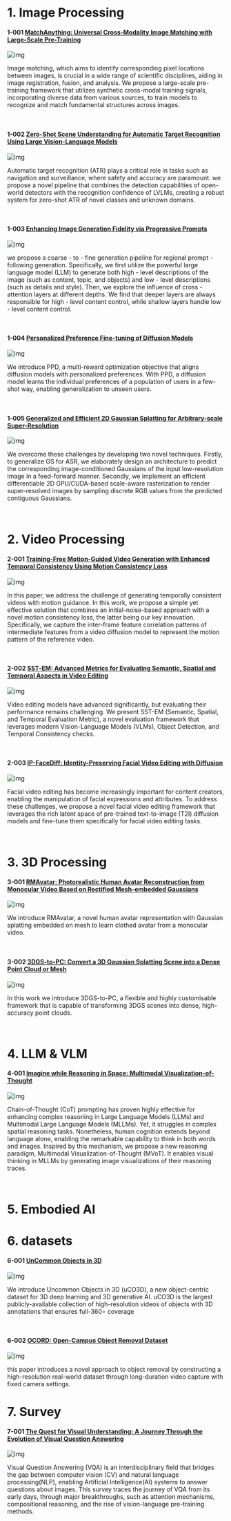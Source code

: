 # 1. Image Processing

#### 1-001 [MatchAnything: Universal Cross-Modality Image Matching with Large-Scale Pre-Training](https://arxiv.org/pdf/2501.07556)

![img](res/2025.01.14/1-001.png)

Image matching, which aims to identify corresponding pixel locations between images, is crucial in a wide range of scientific disciplines, aiding in image registration, fusion, and analysis. We propose a large-scale pre-training framework that utilizes synthetic cross-modal training signals, incorporating diverse data from various sources, to train models to recognize and match fundamental structures across images. 

</br>

#### 1-002 [Zero-Shot Scene Understanding for Automatic Target Recognition Using Large Vision-Language Models](https://arxiv.org/pdf/2501.07396)

![img](res/2025.01.14/1-002.png)

Automatic target recognition (ATR) plays a critical role in tasks such as navigation and surveillance, where safety and accuracy are paramount. we propose a novel pipeline that combines the detection capabilities of open-world detectors with the recognition confidence of LVLMs, creating a robust system for zero-shot ATR of novel classes and unknown domains. 

</br>

#### 1-003 [Enhancing Image Generation Fidelity via Progressive Prompts](https://arxiv.org/pdf/2501.07070)

![img](res/2025.01.14/1-003.png)

 we propose a coarse - to - fine generation pipeline for regional prompt - following generation. Specifically, we first utilize the powerful large language model (LLM) to generate both high - level descriptions of the image (such as content, topic, and objects) and low - level descriptions (such as details and style). Then, we explore the influence of cross - attention layers at different depths. We find that deeper layers are always responsible for high - level content control, while shallow layers handle low - level content control. 

</br>

#### 1-004 [Personalized Preference Fine-tuning of Diffusion Models](https://arxiv.org/abs/2501.06655)

![img](res/2025.01.14/1-004.png)

We introduce PPD, a multi-reward optimization objective that aligns diffusion models with personalized preferences. With PPD, a diffusion model learns the individual preferences of a population of users in a few-shot way, enabling generalization to unseen users. 

</br>

#### 1-005 [Generalized and Efficient 2D Gaussian Splatting for Arbitrary-scale Super-Resolution](https://arxiv.org/pdf/2501.06838)

![img](res/2025.01.14/1-005.png)

We overcome these challenges by developing two novel techniques. Firstly, to generalize GS for ASR, we elaborately design an architecture to predict the corresponding image-conditioned Gaussians of the input low-resolution image in a feed-forward manner. Secondly, we implement an efficient differentiable 2D GPU/CUDA-based scale-aware rasterization to render super-resolved images by sampling discrete RGB values from the predicted contiguous Gaussians.

</br>




# 2. Video Processing

#### 2-001 [Training-Free Motion-Guided Video Generation with Enhanced Temporal Consistency Using Motion Consistency Loss](https://arxiv.org/pdf/2501.07563)

![img](res/2025.01.14/2-001.png)

In this paper, we address the challenge of generating temporally consistent videos with motion guidance. In this work, we propose a simple yet effective solution that combines an initial-noise-based approach with a novel motion consistency loss, the latter being our key innovation. Specifically, we capture the inter-frame feature correlation patterns of intermediate features from a video diffusion model to represent the motion pattern of the reference video.

</br>

#### 2-002 [SST-EM: Advanced Metrics for Evaluating Semantic, Spatial and Temporal Aspects in Video Editing](https://arxiv.org/pdf/2501.07554)

![img](res/2025.01.14/2-002.png)

Video editing models have advanced significantly, but evaluating their performance remains challenging. We present SST-EM (Semantic, Spatial, and Temporal Evaluation Metric), a novel evaluation framework that leverages modern Vision-Language Models (VLMs), Object Detection, and Temporal Consistency checks. 

</br>

#### 2-003 [IP-FaceDiff: Identity-Preserving Facial Video Editing with Diffusion](https://arxiv.org/pdf/2501.07530)

![img](res/2025.01.14/2-003.png)

Facial video editing has become increasingly important for content creators, enabling the manipulation of facial expressions and attributes. To address these challenges, we propose a novel facial video editing framework that leverages the rich latent space of pre-trained text-to-image (T2I) diffusion models and fine-tune them specifically for facial video editing tasks.  

</br>







# 3. 3D Processing

#### 3-001 [RMAvatar: Photorealistic Human Avatar Reconstruction from Monocular Video Based on Rectified Mesh-embedded Gaussians](https://arxiv.org/pdf/2501.07104)

![img](res/2025.01.14/3-001.png)

We introduce RMAvatar, a novel human avatar representation with Gaussian splatting embedded on mesh to learn clothed avatar from a monocular video.

</br>

#### 3-002 [3DGS-to-PC: Convert a 3D Gaussian Splatting Scene into a Dense Point Cloud or Mesh](https://arxiv.org/pdf/2501.07478)

![img](res/2025.01.14/3-002.png)

In this work we introduce 3DGS-to-PC, a flexible and highly customisable framework that is capable of transforming 3DGS scenes into dense, high-accuracy point clouds. 

</br>




# 4. LLM & VLM

#### 4-001 [Imagine while Reasoning in Space: Multimodal Visualization-of-Thought](https://arxiv.org/pdf/2501.07542)

![img](res/2025.01.14/4-001.png)

Chain-of-Thought (CoT) prompting has proven highly effective for enhancing complex reasoning in Large Language Models (LLMs) and Multimodal Large Language Models (MLLMs). Yet, it struggles in complex spatial reasoning tasks. Nonetheless, human cognition extends beyond language alone, enabling the remarkable capability to think in both words and images. Inspired by this mechanism, we propose a new reasoning paradigm, Multimodal Visualization-of-Thought (MVoT). It enables visual thinking in MLLMs by generating image visualizations of their reasoning traces.

</br>


# 5. Embodied AI


# 6. datasets

#### 6-001 [UnCommon Objects in 3D](https://arxiv.org/abs/2501.07574)

![img](res/2025.01.14/6-001.png)

We introduce Uncommon Objects in 3D (uCO3D), a new object-centric dataset for 3D deep learning and 3D generative AI. uCO3D is the largest publicly-available collection of high-resolution videos of objects with 3D annotations that ensures full-360∘ coverage

</br>

#### 6-002 [OCORD: Open-Campus Object Removal Dataset](https://arxiv.org/pdf/2501.07397) 

![img](res/2025.01.14/6-002.png)

this paper introduces a novel approach to object removal by constructing a high-resolution real-world dataset through long-duration video capture with fixed camera settings. 

# 7. Survey

#### 7-001 [The Quest for Visual Understanding: A Journey Through the Evolution of Visual Question Answering](https://arxiv.org/pdf/2501.07109)

![img](res/2025.01.14/7-001.png)

Visual Question Answering (VQA) is an interdisciplinary field that bridges the gap between computer vision (CV) and natural language processing(NLP), enabling Artificial Intelligence(AI) systems to answer questions about images. This survey traces the journey of VQA from its early days, through major breakthroughs, such as attention mechanisms, compositional reasoning, and the rise of vision-language pre-training methods. 